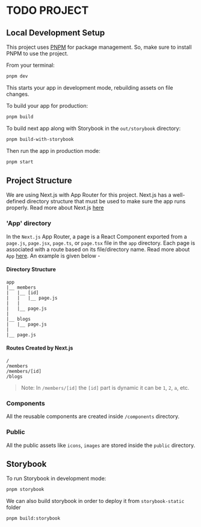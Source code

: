 # TODO PROJECT

## Local Development Setup

This project uses [PNPM]([https://yarnpkg.com/getting-started](https://pnpm.io/motivation)) for package management.
So, make sure to install PNPM to use the project.

From your terminal:

```sh
pnpm dev
```

This starts your app in development mode, rebuilding assets on file changes.

To build your app for production:

```sh
pnpm build
```

To build next app along with Storybook in the `out/storybook` directory: 

```sh
pnpm build-with-storybook
```

Then run the app in production mode:

```sh
pnpm start
```

## Project Structure

We are using Next.js with App Router for this project. Next.js has a well-defined directory structure that must be used to make sure the app runs properly. Read more about Next.js [here](https://nextjs.org/docs/app/getting-started)

### 'App' directory

In the `Next.js` App Router, a page is a React Component exported from a `page.js`, `page.jsx`, `page.ts`, or `page.tsx` file in the `app` directory. Each page is associated with a route based on its file/directory name. Read more about `App` [here](https://nextjs.org/docs/app). An example is given below -

#### Directory Structure

```
app
|__ members
|   |__ [id]
|   |   |__ page.js
|   |
|   |__ page.js
|
|__ blogs
|   |__ page.js
|
|__ page.js
```

#### Routes Created by Next.js

```
/
/members
/members/[id]
/blogs
```

> Note: In `/members/[id]` the `[id]` part is dynamic it can be `1`, `2`, `a`, etc.

### Components

All the reusable components are created inside `/components` directory.

### Public

All the public assets like `icons`, `images` are stored inside the `public` directory.

## Storybook

To run Storybook in development mode:
```sh
pnpm storybook
```
We can also build storybook in order to deploy it from `storybook-static` folder
```sh
pnpm build:storybook
```